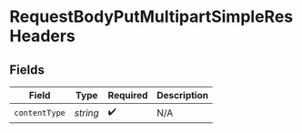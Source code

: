 # RequestBodyPutMultipartSimpleResHeaders


## Fields

| Field              | Type               | Required           | Description        |
| ------------------ | ------------------ | ------------------ | ------------------ |
| `contentType`      | *string*           | :heavy_check_mark: | N/A                |